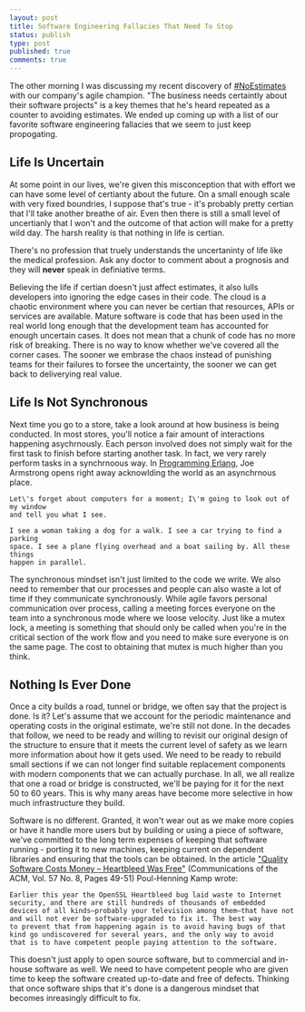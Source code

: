 ```yaml
---
layout: post
title: Software Engineering Fallacies That Need To Stop
status: publish
type: post
published: true
comments: true
---
```

The other morning I was discussing my recent discovery of [#NoEstimates][NoEstimates] with our company\'s agile champion. 
\"The business needs certaintly about their software projects\" is a key themes that he\'s heard repeated as a counter to avoiding 
estimates. We ended up coming up with a list of our favorite software engineering fallacies that we seem to just keep propogating.

<!--EndExcerpt-->

## Life Is Uncertain 

At some point in our lives, we\'re given this misconception that with effort we can have some level of certianty about the future. On a small 
enough scale with very fixed boundries, I suppose that\'s true - it\'s probably pretty certian that I\'ll take another breathe of air. Even
then there is still a small level of uncertianly that I won\'t and the outcome of that action will make for a pretty wild day. The harsh reality
is that nothing in life is certian.

There's no profession that truely understands the uncertaninty of life like the medical profession. Ask any doctor to comment about a prognosis 
and they will __never__ speak in definiative terms. 

Believing the life if certian doesn\'t just affect estimates, it also lulls developers into ignoring the edge cases in their code. The cloud
is a chaotic environment where you can never be certian that resources, APIs or services are available. Mature software is code that has been used
in the real world long enough that the development team has accounted for enough uncertain cases. It does not mean that a chunk of code has no
more risk of breaking. There is no way to know whether we\'ve covered all the corner cases. The sooner we embrase the chaos instead of punishing
teams for their failures to forsee the uncertainty, the sooner we can get back to deliverying real value.

## Life Is Not Synchronous

Next time you go to a store, take a look around at how business is being conducted. In most stores, you\'ll notice a fair amount of interactions
happening asychrnously. Each person involved does not simply wait for the first task to finish before starting another task. In fact, we very
rarely perform tasks in a synchrnoous way. In [Programming Erlang][erlang-book], Joe Armstrong opens right away acknowlding the world as an
asynchrnous place.

	Let\'s forget about computers for a moment; I\'m going to look out of my window
	and tell you what I see.
	
	I see a woman taking a dog for a walk. I see a car trying to find a parking
	space. I see a plane flying overhead and a boat sailing by. All these things
	happen in parallel.

The synchronous mindset isn\'t just limited to the code we write. We also need to remember that our processes and people can also waste a lot
of time if they communicate synchronously. While agile favors personal communication over process, calling a meeting forces everyone on the
team into a synchronous mode where we loose velocity. Just like a mutex lock, a meeting is something that should only be called when you\'re
in the critical section of the work flow and you need to make sure everyone is on the same page. The cost to obtaining that mutex is much
higher than you think.

## Nothing Is Ever Done

Once a city builds a road, tunnel or bridge, we often say that the project is done. Is it? Let's assume that we account for the periodic 
maintenance and operating costs in the original estimate, we're still not done. In the decades that follow, we need to be ready and willing
to revisit our original design of the structure to ensure that it meets the current level of safety as we learn more information about how
it gets used. We need to be ready to rebuild small sections if we can not longer find suitable replacement components with modern components
that we can actually purchase. In all, we all realize that one a road or bridge is constructed, we'll be paying for it for the next 50 to 60
years. This is why many areas have become more selective in how much infrastructure they build.

Software is no different. Granted, it won't wear out as we make more copies or have it handle more users but by building or using a piece
of software, we've committed to the long term expenses of keeping that software running - porting it to new machines, keeping current on
dependent libraries and ensuring that the tools can be obtained. In the article 
[\"Quality Software Costs Money – Heartbleed Was Free\"][acm-article] (Communications of the ACM, Vol. 57 No. 8, Pages 49-51) Poul-Henning 
Kamp wrote:

	Earlier this year the OpenSSL Heartbleed bug laid waste to Internet security, and there are still hundreds of thousands of embedded
	devices of all kinds—probably your television among them—that have not and will not ever be software-upgraded to fix it. The best way 
	to prevent that from happening again is to avoid having bugs of that kind go undiscovered for several years, and the only way to avoid 
	that is to have competent people paying attention to the software.

This doesn\'t just apply to open source software, but to commercial and in-house software as well. We need to have competent people who are
given time to keep the software created up-to-date and free of defects. Thinking that once software ships that it's done is a dangerous
mindset that becomes inreasingly difficult to fix.


[NoEstimates]: http://noestimates.org/blog/
[erlang-book]: https://pragprog.com/book/jaerlang2/programming-erlang
[acm-article]: http://cacm.acm.org/magazines/2014/8/177007-quality-software-costs-money-heartbleed-was-free/fulltext